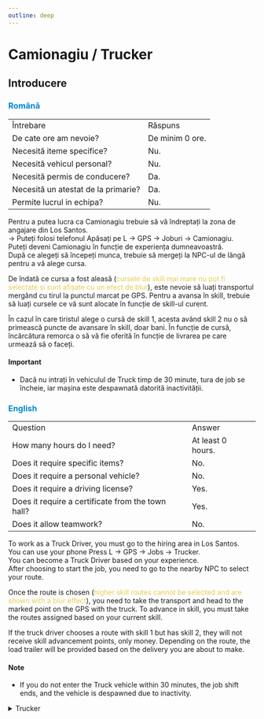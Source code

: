 ```yaml
---
outline: deep
---
```


# Camionagiu / Trucker

## Introducere

### <span style="color: #0088CC">Română</span>

<table>
    <tr>
        <td>Întrebare</td>
        <td>Răspuns</td>
    </tr>
    <tr>
        <td>De cate ore am nevoie?</td>
        <td>De minim 0 ore.</td>
    </tr>
    <tr>
        <td>Necesită iteme specifice?</td>
        <td>Nu.</td>
    </tr>
    <tr>
        <td>Necesită vehicul personal?</td>
        <td>Nu.</td>
    </tr>
    <tr>
        <td>Necesită permis de conducere?</td>
        <td>Da.</td>
    </tr>
    <tr>
        <td>Necesită un atestat de la primarie?</td>
        <td>Da.</td>
    </tr>
    <tr>
        <td>Permite lucrul in echipa?</td>
        <td>Nu.</td>
    </tr>
</table>

Pentru a putea lucra ca <span class="button-p-job">Camionagiu</span> trebuie să vă îndreptați la zona de angajare din Los Santos.
<br>-> Puteți folosi telefonul <span class="button-p-job">Apăsați pe L -> GPS -> Joburi -> Camionagiu</span>.
<br>Puteți deveni <span class="button-p-job">Camionagiu</span> în funcție de experiența dumneavoastră.
<br>După ce alegeți să începeți munca, trebuie să mergeți la <span class="button-p-job">NPC-ul</span> de lângă pentru a vă alege cursa. 

De îndată ce cursa a fost aleasă (<span style="color: #e9cc54">cursele de skill mai mare nu pot fi selectate și sunt afișate cu un efect de blur</span>), este nevoie să luați transportul mergând cu tirul la punctul marcat pe GPS. Pentru a avansa în <span class="button-p-job">skill</span>, trebuie să luați cursele ce vă sunt alocate în funcție de <span class="button-p-job">skill-ul</span> curent. 

În cazul în care tiristul alege o cursă de <span class="button-p-job">skill 1</span>, acesta având <span class="button-p-job">skill 2</span> nu o să primească puncte de avansare în skill, doar bani. În funcție de cursă, încărcătura <span class="button-p-job">remorca</span> o să vă fie oferită în funcție de livrarea pe care urmează să o faceți.

#### <span class="button-p-job"><b>Important</b></span>

- Dacă nu intrați în vehiculul de Truck timp de <span class="button-r-job">30 minute</span>, tura de job se încheie, iar mașina este despawnată datorită inactivității. 

### <span style="color: #0088CC">English</span>

<table>
    <tr>
        <td>Question</td>
        <td>Answer</td>
    </tr>
    <tr>
        <td>How many hours do I need?</td>
        <td>At least 0 hours.</td>
    </tr>
    <tr>
        <td>Does it require specific items?</td>
        <td>No.</td>
    </tr>
    <tr>
        <td>Does it require a personal vehicle?</td>
        <td>No.</td>
    </tr>
    <tr>
        <td>Does it require a driving license?</td>
        <td>Yes.</td>
    </tr>
    <tr>
        <td>Does it require a certificate from the town hall?</td>
        <td>Yes.</td>
    </tr>
    <tr>
        <td>Does it allow teamwork?</td>
        <td>No.</td>
    </tr>
</table>

To work as a <span class="button-p-job">Truck Driver</span>, you must go to the hiring area in Los Santos.
<br>You can use your phone <span class="button-p-job">Press L -> GPS -> Jobs -> Trucker</span>.
<br>You can become a <span class="button-p-job">Truck Driver</span> based on your experience.
<br>After choosing to start the job, you need to go to the nearby <span class="button-p-job">NPC</span> to select your route.

Once the route is chosen (<span style="color: #e9cc54">higher skill routes cannot be selected and are shown with a blur effect</span>), you need to take the transport and head to the marked point on the GPS with the truck. To advance in <span class="button-p-job">skill</span>, you must take the routes assigned based on your current <span class="button-p-job">skill</span>.

If the truck driver chooses a route with <span class="button-p-job">skill 1</span> but has <span class="button-p-job">skill 2</span>, they will not receive skill advancement points, only money. Depending on the route, the load <span class="button-p-job">trailer</span> will be provided based on the delivery you are about to make.

#### <span class="button-p-job"><b>Note</b></span>

- If you do not enter the Truck vehicle within <span class="button-r-job">30 minutes</span>, the job shift ends, and the vehicle is despawned due to inactivity.

<details>
  <summary>Trucker</summary>
  <img src="https://v.b-zone.ro/images/wiki/trucker.gif" alt="Trucker">
</details>